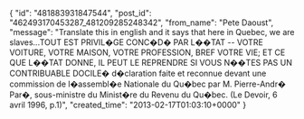  {
   "id": "481883931847544",
   "post_id": "462493170453287_481209285248342",
   "from_name": "Pete Daoust",
   "message": "Translate this in english and it says that here in Quebec, we are slaves...TOUT EST PRIVIL�GE CONC�D� PAR L��TAT -- VOTRE VOITURE, VOTRE MAISON, VOTRE PROFESSION, BREF VOTRE VIE; ET CE QUE L��TAT DONNE, IL PEUT LE REPRENDRE SI VOUS N��TES PAS UN CONTRIBUABLE DOCILE� d�claration faite et reconnue devant une commission de l�assembl�e Nationale du Qu�bec par M. Pierre-Andr� Par�, sous-ministre du Minist�re du Revenu du Qu�bec. (Le Devoir, 6 avril 1996, p.1)",
   "created_time": "2013-02-17T01:03:10+0000"
 }
